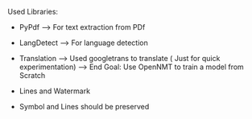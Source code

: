 Used Libraries:

-  PyPdf --> For text extraction from PDf 
-  LangDetect --> For language detection
-  Translation
         --> Used googletrans to translate  ( Just for quick experimentation)
         --> End Goal: Use OpenNMT to train a model from Scratch


- Lines and Watermark
- Symbol and Lines should be preserved 
